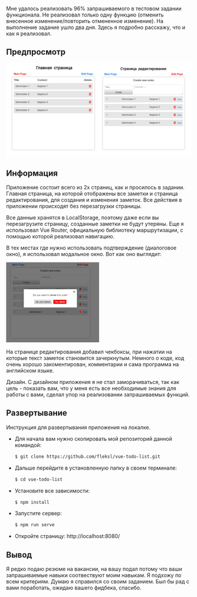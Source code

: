 Мне удалось реализовать 96% запрашиваемого в тестовом задании функционала. Не реализовал только одну функцию (отменить внесенное изменение/повторить отмененное изменение). На выполнение задание ушло два дня. Здесь я подробно расскажу, что и как я реализовал.

## Предпросмотр

![Preview](src/assets/img/preview.jpg)

## Информация

Приложение состоит всего из 2х страниц, как и просилось в задании. Главная страница, на которой отображены все заметки и страница редактирования, для создания и изменения заметок. Все действия в приложении происходят без перезагрузки страницы.

Все данные хранятся в LocalStorage, поэтому даже если вы перезагрузите страницу, созданные заметки не будут утеряны. Еще я использовал Vue Router, официальную библиотеку маршрутизации, с помощью которой реализовал навигацию.

В тех местах где нужно использовать подтверждение (диалоговое окно), я использовал модальное окно. Вот как оно выглядит:

<img src="src/assets/img/modal.jpg" width="50%">

На странице редактирования добавил чекбоксы, при нажатии на которые текст заметок становится зачеркнутым. Немного о коде, код очень хорошо закоментирован, комментарии и сама программа на английском языке.

Дизайн. С дизайном приложения я не стал заморачиваться, так как цель - показать вам, что у меня есть все необходимые знания для работы с вами, сделал упор на реализовании запрашиваемых функций.

## Развертывание

Инструкция для развертывания приложения на локалке. 

* Для начала вам нужно скопировать мой репозиторий данной командой:

    ```sh
    $ git clone https://github.com/fleksl/vue-todo-list.git
    ```

* Дальше перейдите в установленную папку в своем терминале:

    ```sh
    $ cd vue-todo-list
    ```

* Установите все зависимости:

    ```sh
    $ npm install
    ```

* Запустите сервер:

    ```sh
    $ npm run serve
    ```

* Откройте страницу: http://localhost:8080/

## Вывод

Я редко подаю резюме на вакансии, на вашу подал потому что ваши запрашиваемые навыки соотвествуют моим навыкам. Я подхожу по всем критериям. Думаю я справился со своим заданием. Был бы рад с вами поработать, ожидаю вашего фидбека, спасибо.